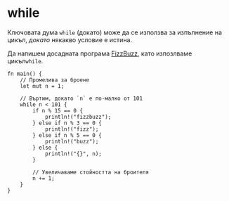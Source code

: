 # while

Ключовата дума `while` (докато) може да се използва за изпълнение на цикъл,
*докато* някакво условие е истина.

Да напишем досадната програма [FizzBuzz][fizzbuzz], като изпозлваме цикъл`while`.

```rust,editable
fn main() {
    // Промелива за броене
    let mut n = 1;

    // Въртим, докато `n` е по-малко от 101
    while n < 101 {
        if n % 15 == 0 {
            println!("fizzbuzz");
        } else if n % 3 == 0 {
            println!("fizz");
        } else if n % 5 == 0 {
            println!("buzz");
        } else {
            println!("{}", n);
        }

        // Увеличаваме стойността на броителя
        n += 1;
    }
}
```

[fizzbuzz]: https://en.wikipedia.org/wiki/Fizz_buzz
